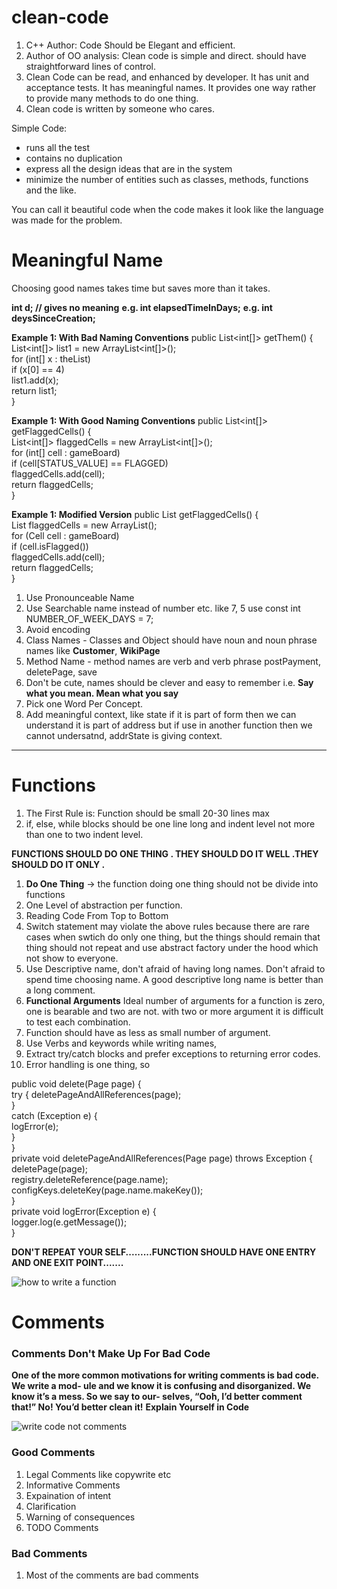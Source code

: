 # clean-code
1. C++ Author: Code Should be Elegant and efficient. 
2. Author of OO analysis: Clean code is simple and direct. should have straightforward lines of control. 
3. Clean Code can be read, and enhanced by developer. It has unit and acceptance tests. It has meaningful names. It provides one way rather to provide many methods to do one thing. 
4. Clean code is written by someone who cares.

Simple Code:
* runs all the test
* contains no duplication
* express all the design ideas that are in the system
* minimize the number of entities such as classes, methods, functions and the like. 

You can call it beautiful code when the code makes it look like the language was made for the problem. 

# Meaningful Name
Choosing good names takes time but saves more than it takes.

**int d; // gives no meaning**
**e.g. int elapsedTimeInDays;**
**e.g. int deysSinceCreation;**

**Example 1: With Bad Naming Conventions** 
public List<int[]> getThem() {<br/>
List<int[]> list1 = new ArrayList<int[]>();<br/>
for (int[] x : theList)<br/>
if (x[0] == 4)<br/>
list1.add(x);<br/>
return list1;<br/>
}

**Example 1: With Good Naming Conventions**
public List<int[]> getFlaggedCells() {<br/>
List<int[]> flaggedCells = new ArrayList<int[]>();<br/>
for (int[] cell : gameBoard)<br/>
if (cell[STATUS_VALUE] == FLAGGED)<br/>
flaggedCells.add(cell);<br/>
return flaggedCells;<br/>
}

**Example 1: Modified Version**
public List<Cell> getFlaggedCells() {<br/>
List<Cell> flaggedCells = new ArrayList<Cell>();<br/>
for (Cell cell : gameBoard)<br/>
if (cell.isFlagged())<br/>
flaggedCells.add(cell);<br/>
return flaggedCells;<br/>
}

1. Use Pronounceable Name
2. Use Searchable name instead of number etc. like 7, 5 use const int NUMBER_OF_WEEK_DAYS = 7;
3. Avoid encoding
4. Class Names - Classes and Object should have noun and noun phrase names like **Customer**, **WikiPage**
5. Method Name - method names are verb and verb phrase postPayment, deletePage, save
6. Don't be cute, names should be clever and easy to remember i.e. **Say what you mean. Mean what you say**
7. Pick one Word Per Concept.
8. Add meaningful context, like state if it is part of form then we can understand it is part of address but if use in another function then we cannot undersatnd, addrState is giving context.

---

# Functions
1. The First Rule is: Function should be small 20-30 lines max
2. if, else, while blocks should be one line long and indent level not more than one to two indent level. 

**FUNCTIONS SHOULD DO ONE THING . THEY SHOULD DO IT WELL .THEY SHOULD DO IT ONLY .**
1. **Do One Thing** -> the function doing one thing should not be divide into functions
4. One Level of abstraction per function.
5. Reading Code From Top to Bottom
6. Switch statement may violate the above rules because there are rare cases when swtich do only one thing, but the things should remain that thing should not repeat and use abstract factory under the hood which not show to everyone.
7. Use Descriptive name, don't afraid of having long names. Don't afraid to spend time choosing name. A good descriptive long name is better than a long comment.
8. **Functional Arguments** Ideal number of arguments for a function is zero, one is bearable and two are not. with two or more argument it is difficult to test each combination.
9. Function should have as less as small number of argument. 
10. Use Verbs and keywords while writing names,
11. Extract try/catch blocks and prefer exceptions to returning error codes. 
12. Error handling is one thing, so 
  
public void delete(Page page) {<br/>
try {
deletePageAndAllReferences(page);<br/>
}<br/>
catch (Exception e) {<br/>
logError(e);<br/>
}<br/>
}<br/>
private void deletePageAndAllReferences(Page page) throws Exception {<br/>
deletePage(page);<br/>
registry.deleteReference(page.name);<br/>
configKeys.deleteKey(page.name.makeKey());<br/>
}<br/>
private void logError(Exception e) {<br/>
logger.log(e.getMessage());<br/>
}

**DON'T REPEAT YOUR SELF.........FUNCTION SHOULD HAVE ONE ENTRY AND ONE EXIT POINT.......**
  
![how to write a function](https://i.ibb.co/Tc0qdNS/ksnip-20220707-233003.png)
  
# Comments
### Comments Don't Make Up For Bad Code
**One of the more common motivations for writing comments is bad code. We write a mod-
ule and we know it is confusing and disorganized. We know it’s a mess. So we say to our-
selves, “Ooh, I’d better comment that!” No! You’d better clean it!**
  **Explain Yourself in Code**

![write code not comments](https://i.ibb.co/CQx4c5f/ksnip-20220707-233833.png)
  
  ### Good Comments
  1. Legal Comments like copywrite etc
  2. Informative Comments
  3. Expaination of intent
  4. Clarification
  5. Warning of consequences
  6. TODO Comments
 ### Bad Comments
  1. Most of the comments are bad comments

